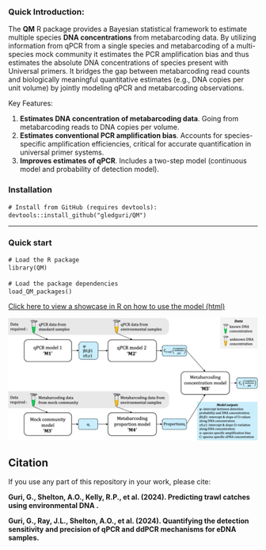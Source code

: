 ### Quick Introduction:

The **QM** R package provides a Bayesian statistical framework to estimate multiple species **DNA concentrations** from metabarcoding data. By utilizing information from qPCR from a single species and metabarcoding of a multi-species mock community it estimates the PCR amplification bias and thus estimates the absolute DNA concentrations of species present with Universal primers. It bridges the gap between metabarcoding read counts and biologically meaningful quantitative estimates (e.g., DNA copies per unit volume) by jointly modeling qPCR and metabarcoding observations.

Key Features:

1. **Estimates DNA concentration of metabarcoding data**. Going from metabarcoding reads to DNA copies per volume.
2. **Estimates conventional PCR amplification bias**. Accounts for species-specific amplification efficiencies, critical for accurate quantification in universal primer systems.
3. **Improves estimates of qPCR**. Includes a two-step model (continuous model and probability of detection model).

### Installation
```
# Install from GitHub (requires devtools):  
devtools::install_github("gledguri/QM")
```
------

### Quick start

```
# Load the R package
library(QM)

# Load the package dependencies
load_QM_packages()
```

[Click here to view a showcase in R on how to use the model (html)](https://html-preview.github.io/?url=https://github.com/gledguri/QM/blob/main/html/Showcase.html)


![QM model overview](Images/Model_layout.jpg)


## Citation
If you use any part of this repository in your work, please cite:

**Guri, G., Shelton, A.O., Kelly, R.P., et al. (2024). Predicting trawl catches using environmental DNA .**

**Guri, G., Ray, J.L., Shelton, A.O., et al. (2024). Quantifying the detection sensitivity and precision of qPCR and ddPCR mechanisms for eDNA samples.**
